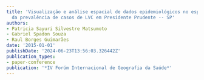 ```yaml
---
title: 'Visualização e análise espacial de dados epidemiológicos no espaço: Interpolação
  da prevalência de casos de LVC em Presidente Prudente -- SP'
authors:
- Patricia Sayuri Silvestre Matsumoto
- Gabriel Spadon Souza
- Raul Borges Guimarães
date: '2015-01-01'
publishDate: '2024-06-23T13:56:03.326442Z'
publication_types:
- paper-conference
publication: '*IV Forúm Internacional de Geografia da Saúde*'
---
```

